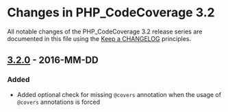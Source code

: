 # Changes in PHP_CodeCoverage 3.2

All notable changes of the PHP_CodeCoverage 3.2 release series are documented in this file using the [Keep a CHANGELOG](http://keepachangelog.com/) principles.

## [3.2.0] - 2016-MM-DD

### Added

* Added optional check for missing `@covers` annotation when the usage of `@covers` annotations is forced

[3.2.0]: https://github.com/sebastianbergmann/php-code-coverage/compare/3.1...3.2.0

